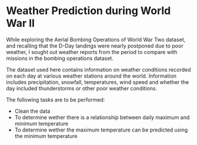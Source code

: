 # Weather Prediction during World War II
<p>While exploring the Aerial Bombing Operations of World War Two dataset, and recalling that the D-Day landings were nearly postponed due to poor weather, I sought out weather reports from the period to compare with missions in the bombing operations dataset.</p>

<p>The dataset used here contains information on weather conditions recorded on each day at various weather stations around the world. Information includes precipitation, snowfall, temperatures, wind speed and whether the day included thunderstorms or other poor weather conditions.</p>

<p>The following tasks are to be performed:</p>
<ul>
  <li>Clean the data</li>
  <li>To determine wether there is a relationship between daily maximum and minimum temperature</li>
  <li>To determine wether the maximum temperature can be predicted using the minimum temperature</li>

